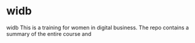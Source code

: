 # widb
widb
This is a training for women in digital business. The repo contains a summary of the entire course and
